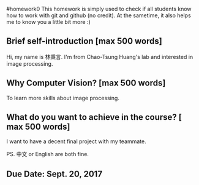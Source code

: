#homework0
This homework is simply used to check if all students know how to work with git and github (no credit).
At the sametime, it also helps me to know you a little bit more :)

## Brief self-introduction [max 500 words]
Hi, my name is 林秉言. I'm from Chao-Tsung Huang's lab and interested in image processing.

## Why Computer Vision? [max 500 words]
To learn more skills about image processing.

## What do you want to achieve in the course? [ max 500 words]
I want to have a decent final project with my teammate.

PS. 中文 or English are both fine.

## Due Date: Sept. 20, 2017
